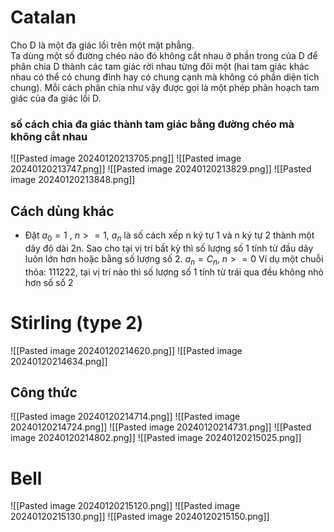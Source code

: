 # Catalan
Cho D là một đa giác lồi trên một mặt phẳng.  
Ta dùng một số đường chéo nào đó không cắt nhau ở phần trong của D để phân chia D thành các tam giác rời nhau từng đôi một (hai tam giác khác nhau có thể có chung đỉnh hay có chung cạnh mà không có phần diện tích chung). Mỗi cách phân chia như vậy được gọi là một phép phân hoạch tam giác của đa giác lồi D.

### số cách chia đa giác thành tam giác bằng đường chéo mà không cắt nhau

![[Pasted image 20240120213705.png]]
![[Pasted image 20240120213747.png]]
![[Pasted image 20240120213829.png]]
![[Pasted image 20240120213848.png]]

## Cách dùng khác
- Đặt $a_0 = 1$ , $n>=1, \ a_n$ là số cách xếp n ký tự 1 và n ký tự 2 thành một dãy độ dài 2n. Sao cho tại vị trí bất kỳ thì số lượng số 1 tính từ đầu dãy luôn lớn hơn hoặc bằng số lượng số 2.
    $a_n = C_n, \ n >=0$
    Ví dụ một chuỗi thỏa: 111222, tại vị trí nào thì số lượng số 1 tính từ trái qua đều không nhỏ hơn số số 2

# Stirling (type 2)
![[Pasted image 20240120214620.png]]
![[Pasted image 20240120214634.png]]
## Công thức
![[Pasted image 20240120214714.png]]
![[Pasted image 20240120214724.png]]
![[Pasted image 20240120214731.png]]
![[Pasted image 20240120214802.png]]
![[Pasted image 20240120215025.png]]

# Bell
![[Pasted image 20240120215120.png]]
![[Pasted image 20240120215130.png]]
![[Pasted image 20240120215150.png]]
